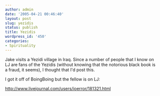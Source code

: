 ```yaml
---
author: admin
date: '2005-04-21 00:46:40'
layout: post
slug: yezidis
status: publish
title: Yezidis
wordpress_id: '450'
categories:
- Spirituality
---
```

Jake visits a Yezidi village in Iraq. Since a number of people that I know on LJ are fans of the Yezidis (without knowing that the notorious black book is a fraud, it seems), I thought that I'd post this.

I got it off of BoingBoing but the fellow is on LJ:

<a href="http://www.livejournal.com/users/ioerror/181321.html">http://www.livejournal.com/users/ioerror/181321.html</a>
